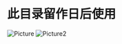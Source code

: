 # 此目录留作日后使用

![Picture](https://raw.githubusercontent.com/CoiaPrant/Hax_extend/main/misakano/picture.png)
![Picture2](https://raw.githubusercontent.com/CoiaPrant/Hax_extend/main/misakano/picture2.png)

